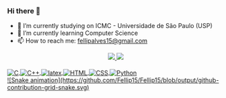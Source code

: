 ### Hi there 👋

- 🔭 I’m currently studying on ICMC - Universidade de São Paulo (USP)
- 🌱 I’m currently learning Computer Science
- 📫 How to reach me: fellipalves15@gmail.com

<div align="center">
  <a href="https://github.com/Fellip15">
  <img height="180em" src="https://github-readme-stats.vercel.app/api?username=Fellip15&show_icons=true&theme=tokyonight&include_all_commits=true&count_private=true"/>
  <img height="180em" src="https://github-readme-stats.vercel.app/api/top-langs/?username=Fellip15&layout=compact&langs_count=10&theme=tokyonight"/>
</div>
  
<div style="display: inline_block"><br>
  <img align="center" alt="C" src="https://img.shields.io/badge/c-%2300599C.svg?style=for-the-badge&logo=c&logoColor=white">
  <img align="center" alt="C++" src="https://img.shields.io/badge/c++-%2300599C.svg?style=for-the-badge&logo=c%2B%2B&logoColor=white">
  <img align="center" alt="latex" src="https://img.shields.io/badge/latex-%23008080.svg?style=for-the-badge&logo=latex&logoColor=white">
  <img align="center" alt="HTML"src="https://img.shields.io/badge/html5-%23E34F26.svg?style=for-the-badge&logo=html5&logoColor=white">
  <img align="center" alt="CSS" src="https://img.shields.io/badge/css3-%231572B6.svg?style=for-the-badge&logo=css3&logoColor=white">
  <img align="center" alt="Python" src="https://img.shields.io/badge/python-3670A0?style=for-the-badge&logo=python&logoColor=ffdd54">
</div>
  
 <div>
    ![Snake animation](https://github.com/Fellip15/Fellip15/blob/output/github-contribution-grid-snake.svg)  
 </div>
